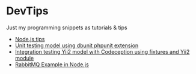 # DevTips #

Just my programming snippets as tutorials &amp; tips

- [Node.js tips](nodejs_tips.md)
- [Unit testing model using dbunit phpunit extension](unit-testing-model-using-dbunit-extension.md)
- [Integration testing Yii2 model with Codeception using fixtures and Yii2 module](integration-testing-yii2-model-with-codeception-using-fixtures-yii2-module.md)
- [RabbitMQ Example in Node.js](rabbitmq-example.md)
